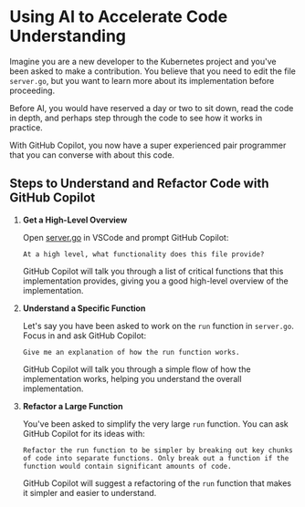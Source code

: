 # Using AI to Accelerate Code Understanding

Imagine you are a new developer to the Kubernetes project and you've been asked to make a contribution. You believe that you need to edit the file `server.go`, but you want to learn more about its implementation before proceeding.

Before AI, you would have reserved a day or two to sit down, read the code in depth, and perhaps step through the code to see how it works in practice.

With GitHub Copilot, you now have a super experienced pair programmer that you can converse with about this code.

## Steps to Understand and Refactor Code with GitHub Copilot

1. **Get a High-Level Overview**

   Open [server.go](./server.go) in VSCode and prompt GitHub Copilot:

   ```
   At a high level, what functionality does this file provide?
   ```

   GitHub Copilot will talk you through a list of critical functions that this implementation provides, giving you a good high-level overview of the implementation.

2. **Understand a Specific Function**

   Let's say you have been asked to work on the `run` function in `server.go`. Focus in and ask GitHub Copilot:

   ```
   Give me an explanation of how the run function works.
   ```

   GitHub Copilot will talk you through a simple flow of how the implementation works, helping you understand the overall implementation.

3. **Refactor a Large Function**

   You've been asked to simplify the very large `run` function. You can ask GitHub Copilot for its ideas with:

   ```
   Refactor the run function to be simpler by breaking out key chunks of code into separate functions. Only break out a function if the function would contain significant amounts of code.
   ```

   GitHub Copilot will suggest a refactoring of the `run` function that makes it simpler and easier to understand.
